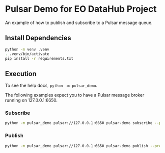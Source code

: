 # Pulsar Demo for EO DataHub Project

An example of how to publish and subscribe to a Pulsar message queue.

## Install Dependencies

```bash
python -m venv .venv
. .venv/bin/activate
pip install -r requirements.txt
```

## Execution

To see the help docs, `python -m pulsar_demo`.

The following examples expect you to have a Pulsar message broker running on 127.0.0.1:6650.

### Subscribe

```bash
python -m pulsar_demo pulsar://127.0.0.1:6650 pulsar-demo subscribe --prefix sub1
```

### Publish

```bash
python -m pulsar_demo pulsar://127.0.0.1:6650 pulsar-demo publish --prefix pub1
```
